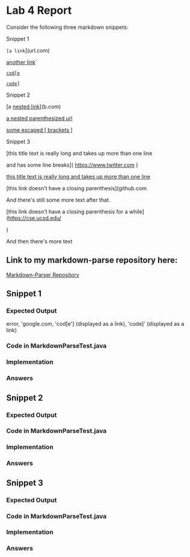 # Lab 4 Report 

Consider the following three markdown snippets:

Snippet 1

`[a link`](url.com)

[another link](`google.com)`

[`cod[e`](google.com)

[`code]`](ucsd.edu)

Snippet 2

[a [nested link](a.com)](b.com)

[a nested parenthesized url](a.com(()))

[some escaped \[ brackets \]](example.com)

Snippet 3

[this title text is really long and takes up more than 
one line

and has some line breaks](
    https://www.twitter.com
)

[this title text is really long and takes up more than 
one line](
https://sites.google.com/eng.ucsd.edu/cse-15l-spring-2022/schedule
)


[this link doesn't have a closing parenthesis](github.com

And there's still some more text after that.

[this link doesn't have a closing parenthesis for a while](https://cse.ucsd.edu/



)

And then there's more text

## Link to my markdown-parse repository here:
[Markdown-Parser Repository](https://github.com/cerealb/markdown-parser.git)

## Snippet 1
### Expected Output 
error, 'google.com, 'cod[e'] (displayed as a link), 'code]' (displayed as a link) 
### Code in MarkdownParseTest.java

### Implementation 

### Answers

## Snippet 2
### Expected Output 

### Code in MarkdownParseTest.java

### Implementation 

### Answers

## Snippet 3
### Expected Output 

### Code in MarkdownParseTest.java

### Implementation 

### Answers
